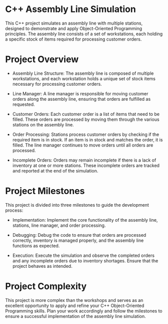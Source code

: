 # C++ Assembly Line Simulation
This C++ project simulates an assembly line with multiple stations, designed to demonstrate and apply Object-Oriented Programming principles. The assembly line consists of a set of workstations, each holding a specific stock of items required for processing customer orders.

# Project Overview
- Assembly Line Structure: The assembly line is composed of multiple workstations, and each workstation holds a unique set of stock items necessary for processing customer orders.

- Line Manager: A line manager is responsible for moving customer orders along the assembly line, ensuring that orders are fulfilled as requested.

- Customer Orders: Each customer order is a list of items that need to be filled. These orders are processed by moving them through the various stations on the assembly line.

- Order Processing: Stations process customer orders by checking if the required item is in stock. If an item is in stock and matches the order, it is filled. The line manager continues to move orders until all orders are processed.

- Incomplete Orders: Orders may remain incomplete if there is a lack of inventory at one or more stations. These incomplete orders are tracked and reported at the end of the simulation.

# Project Milestones
This project is divided into three milestones to guide the development process:

- Implementation: Implement the core functionality of the assembly line, stations, line manager, and order processing.

- Debugging: Debug the code to ensure that orders are processed correctly, inventory is managed properly, and the assembly line functions as expected.

- Execution: Execute the simulation and observe the completed orders and any incomplete orders due to inventory shortages. Ensure that the project behaves as intended.

# Project Complexity
This project is more complex than the workshops and serves as an excellent opportunity to apply and refine your C++ Object-Oriented Programming skills. Plan your work accordingly and follow the milestones to ensure a successful implementation of the assembly line simulation.
